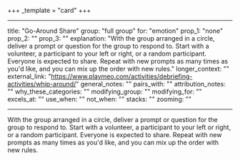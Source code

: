 +++
_template = "card"
+++

---
title: "Go-Around Share"
group: "full group"
for: "emotion"
prop_1: "none"
prop_2: ""
prop_3: ""
explanation: "With the group arranged in a circle, deliver a prompt or question for the group to respond to. Start with a volunteer, a participant to your left or right, or a random participant. Everyone is expected to share. Repeat with new prompts as many times as you\'d like, and you can mix up the order with new rules."
longer_context: ""
external_link: "https://www.playmeo.com/activities/debriefing-activities/whip-around/"
general_notes: ""
pairs_with: ""
attribution_notes: ""
why_these_categories: ""
modifying_group: ""
modifying_for: ""
excels_at: ""
use_when: ""
not_when: ""
stacks: ""
zooming: ""

---

With the group arranged in a circle, deliver a prompt or question for the group to respond to. Start with a volunteer, a participant to your left or right, or a random participant. Everyone is expected to share. Repeat with new prompts as many times as you'd like, and you can mix up the order with new rules.
